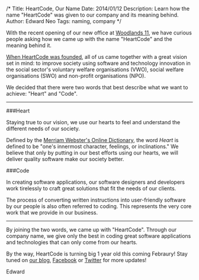 /*
Title: HeartCode, Our Name
Date: 2014/01/12
Description: Learn how the name "HeartCode" was given to our company and its meaning behind.
Author: Edward Neo
Tags: naming, company
*/

With the recent opening of our new office at [Woodlands 11](https://goo.gl/maps/g2Kgq), we have curious people asking how we came up with the name "HeartCode" and the meaning behind it. 

[When HeartCode was founded](http://heartcode.sg/about/founding), all of us came together with a great vision set in mind: to improve society using software and technology innovation in the social sector's voluntary welfare organisations (VWO), social welfare organisations (SWO) and non-profit organisations (NPO). 

We decided that there were two words that best describe what we want to achieve: "Heart" and "Code". 
___

###Heart 

Staying true to our vision, we use our hearts to feel and understand the different needs of our society. 

Defined by the [Merriam Webster's Online Dictionary](http://www.merriam-webster.com/dictionary/heart), the word *Heart* is defined to be "one's innermost character, feelings, or inclinations." We believe that only by putting in our best efforts using our hearts, we will deliver quality software make our society better.

###Code

In creating software applications, our software designers and developers work tirelessly to craft great solutions that fit the needs of our clients.

The process of converting written instructions into user-friendly software by our people is also often referred to coding. This represents the very core work that we provide in our business.

___

By joining the two words, we came up with "HeartCode". Through our company name, we give only the best in coding great software applications and technologies that can only come from our hearts.

By the way, HeartCode is turning big 1 year old this coming Febraury! Stay tuned on [our blog](https://blog.heartcode.sg/), [Facebook](https://facebook.com/heartcodesg) or [Twitter](https://twitter.com/heartcodesg) for more updates!

Edward
